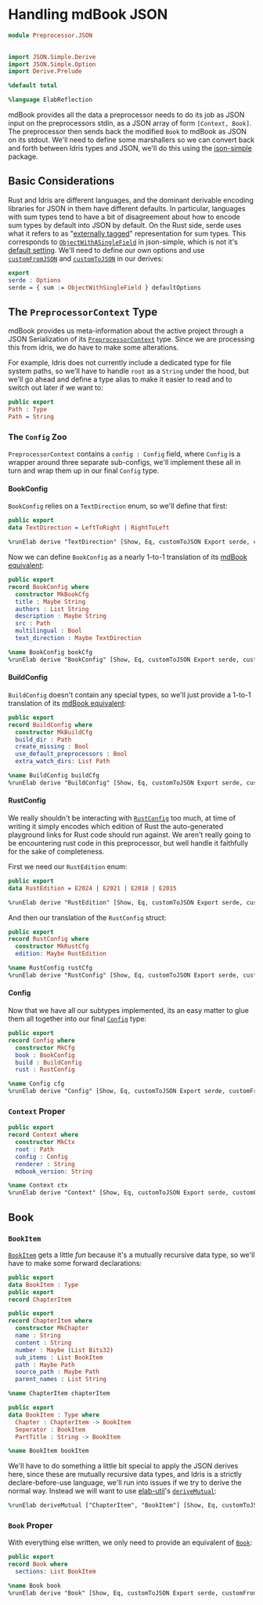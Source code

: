 # Handling mdBook JSON

```idris
module Preprocessor.JSON
  

import JSON.Simple.Derive
import JSON.Simple.Option
import Derive.Prelude

%default total

%language ElabReflection
```

mdBook provides all the data a preprocessor needs to do its job as JSON input on the preprocessors stdin, as a JSON array of form `[Context, Book]`. The preprocessor then sends back the modified `Book` to mdBook as JSON on its stdout. We'll need to define some marshallers so we can convert back and forth between Idris types and JSON, we'll do this using the [json-simple](https://github.com/stefan-hoeck/idris2-json) package.

## Basic Considerations

Rust and Idris are different languages, and the dominant derivable encoding libraries for JSON in them have different defaults. In particular, languages with sum types tend to have a bit of disagreement about how to encode sum types by default into JSON by default. On the Rust side, serde uses what it refers to as "[externally tagged](https://serde.rs/enum-representations.html)" representation for sum types. This corresponds to [`ObjectWithASingleField`](https://stefan-hoeck.github.io/idris2-pack-db/docs/json-simple/docs/docs/JSON.Simple.Option.html#JSON.Simple.Option.ObjectWithSingleField) in json-simple, which is not it's [default setting](https://stefan-hoeck.github.io/idris2-pack-db/docs/json-simple/docs/docs/JSON.Simple.Option.html#JSON.Simple.Option.defaultTaggedObject). We'll need to define our own options and use [`customFromJSON`](https://stefan-hoeck.github.io/idris2-pack-db/docs/json-simple/docs/docs/Derive.FromJSON.Simple.html#Derive.FromJSON.Simple.customFromJSON) and [`customToJSON`](https://stefan-hoeck.github.io/idris2-pack-db/docs/json-simple/docs/docs/Derive.ToJSON.Simple.html#Derive.ToJSON.Simple.customToJSON) in our derives:

```idris
export
serde : Options
serde = { sum := ObjectWithSingleField } defaultOptions
```

## The `PreprocessorContext` Type

mdBook provides us meta-information about the active project through a JSON Serialization of its [`PreprocessorContext`](https://docs.rs/mdbook/latest/mdbook/preprocess/struct.PreprocessorContext.html) type. Since we are processing this from idris, we do have to make some alterations. 

For example, Idris does not currently include a dedicated type for file system paths, so we'll have to handle `root` as a `String` under the hood, but we'll go ahead and define a type alias to make it easier to read and to switch out later if we want to:

```idris
public export
Path : Type
Path = String
```

### The `Config` Zoo

`PreprocessorContext` contains a `config : Config` field, where `Config` is a wrapper around three separate sub-configs, we'll implement these all in turn and wrap them up in our final `Config` type.

#### BookConfig

`BookConfig` relies on a `TextDirection` enum, so we'll define that first:

```idris
public export
data TextDirection = LeftToRight | RightToLeft

%runElab derive "TextDirection" [Show, Eq, customToJSON Export serde, customFromJSON Public serde]
```

Now we can define `BookConfig` as a nearly 1-to-1 translation of its [mdBook equivalent](https://docs.rs/mdbook/latest/mdbook/config/struct.BookConfig.html):

```idris
public export
record BookConfig where
  constructor MkBookCfg
  title : Maybe String
  authors : List String
  description : Maybe String
  src : Path
  multilingual : Bool
  text_direction : Maybe TextDirection

%name BookConfig bookCfg
%runElab derive "BookConfig" [Show, Eq, customToJSON Export serde, customFromJSON Export serde]
```

#### BuildConfig

`BuildConfig` doesn't contain any special types, so we'll just provide a 1-to-1 translation of its [mdBook equivalent](https://docs.rs/mdbook/latest/mdbook/config/struct.BuildConfig.html):

```idris
public export
record BuildConfig where
  constructor MkBuildCfg
  build_dir : Path
  create_missing : Bool
  use_default_preprocessors : Bool
  extra_watch_dirs: List Path

%name BuildConfig buildCfg
%runElab derive "BuildConfig" [Show, Eq, customToJSON Export serde, customFromJSON Export serde]
```

#### RustConfig

We really shouldn't be interacting with [`RustConfig`](https://docs.rs/mdbook/latest/mdbook/config/struct.RustConfig.html) too much, at time of writing it simply encodes which edition of Rust the auto-generated playground links for Rust code should run against. We aren't really going to be encountering rust code in this preprocessor, but well handle it faithfully for the sake of completeness.

First we need our `RustEdition` enum:

```idris
public export
data RustEdition = E2024 | E2021 | E2018 | E2015

%runElab derive "RustEdition" [Show, Eq, customToJSON Export serde, customFromJSON Export serde]
```

And then our translation of the `RustConfig` struct:

```idris
public export
record RustConfig where
  constructor MkRustCfg
  edition: Maybe RustEdition

%name RustConfig rustCfg
%runElab derive "RustConfig" [Show, Eq, customToJSON Export serde, customFromJSON Export serde]
```

#### Config

Now that we have all our subtypes implemented, its an easy matter to glue them all together into our final [`Config`](https://docs.rs/mdbook/latest/mdbook/config/struct.Config.html) type:

```idris
public export
record Config where
  constructor MkCfg
  book : BookConfig
  build : BuildConfig
  rust : RustConfig

%name Config cfg
%runElab derive "Config" [Show, Eq, customToJSON Export serde, customFromJSON Export serde]
```

### `Context` Proper

```idris
public export
record Context where
  constructor MkCtx
  root : Path
  config : Config
  renderer : String
  mdbook_version: String

%name Context ctx
%runElab derive "Context" [Show, Eq, customToJSON Export serde, customFromJSON Export serde]
```


## Book 

### `BookItem`

[`BookItem`](https://docs.rs/mdbook/latest/mdbook/book/enum.BookItem.html) gets a little _fun_ because it's a mutually recursive data type, so we'll have to make some forward declarations:

```idris
public export
data BookItem : Type
public export
record ChapterItem

public export
record ChapterItem where
  constructor MkChapter
  name : String
  content : String
  number : Maybe (List Bits32)
  sub_items : List BookItem
  path : Maybe Path
  source_path : Maybe Path
  parent_names : List String

%name ChapterItem chapterItem

public export
data BookItem : Type where
  Chapter : ChapterItem -> BookItem
  Seperator : BookItem
  PartTitle : String -> BookItem

%name BookItem bookItem
```

We'll have to do something a little bit special to apply the JSON derives here, since these are mutually recursive data types, and Idris is a strictly declare-before-use language, we'll run into issues if we try to derive the normal way. Instead we will want to use [elab-util](https://github.com/stefan-hoeck/idris2-elab-util)'s [`deriveMutual`](https://stefan-hoeck.github.io/idris2-pack-db/docs/elab-util/docs/docs/Language.Reflection.Derive.html#Language.Reflection.Derive.deriveMutual):

```idris
%runElab deriveMutual ["ChapterItem", "BookItem"] [Show, Eq, customToJSON Export serde, customFromJSON Export serde]
```

### `Book` Proper

With everything else written, we only need to provide an equivalent of [`Book`](https://docs.rs/mdbook/latest/mdbook/book/struct.Book.html):

```idris
public export
record Book where
  sections: List BookItem

%name Book book
%runElab derive "Book" [Show, Eq, customToJSON Export serde, customFromJSON Export serde]
```
